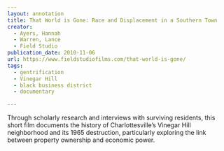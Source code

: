 ```yaml
---
layout: annotation
title: That World is Gone: Race and Displacement in a Southern Town
creator:
  - Ayers, Hannah
  - Warren, Lance
  - Field Studio
publication_date: 2010-11-06
url: https://www.fieldstudiofilms.com/that-world-is-gone/
tags:
  - gentrification
  - Vinegar Hill
  - black business district
  - documentary

---
```

Through scholarly research and interviews with surviving residents, this short film documents the history of Charlottesville’s Vinegar Hill neighborhood and its 1965 destruction, particularly exploring the link between property ownership and economic power.
